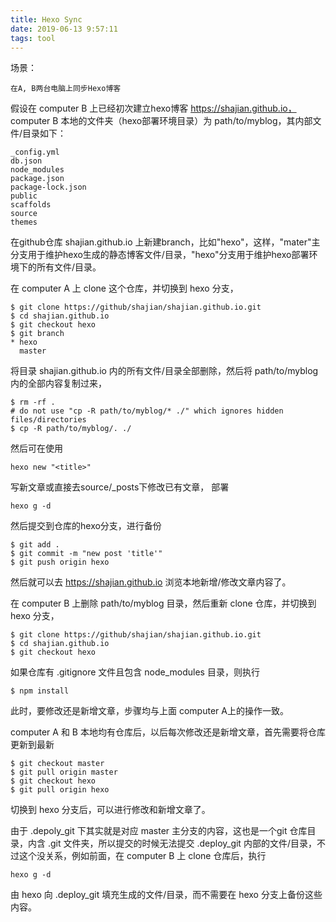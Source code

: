 ```yaml
---
title: Hexo Sync
date: 2019-06-13 9:57:11
tags: tool
---
```


场景：
```
在A, B两台电脑上同步Hexo博客
```
假设在 computer B 上已经初次建立hexo博客 https://shajian.github.io， computer B 本地的文件夹（hexo部署环境目录）为 path/to/myblog，其内部文件/目录如下：
```
_config.yml
db.json
node_modules
package.json
package-lock.json
public
scaffolds
source
themes
```
在github仓库 shajian.github.io 上新建branch，比如"hexo"，这样，"mater"主分支用于维护hexo生成的静态博客文件/目录，"hexo"分支用于维护hexo部署环境下的所有文件/目录。

在 computer A 上 clone 这个仓库，并切换到 hexo 分支，
```
$ git clone https://github/shajian/shajian.github.io.git
$ cd shajian.github.io
$ git checkout hexo
$ git branch
* hexo
  master
```
将目录 shajian.github.io 内的所有文件/目录全部删除，然后将 path/to/myblog内的全部内容复制过来，
```
$ rm -rf .
# do not use "cp -R path/to/myblog/* ./" which ignores hidden files/directories
$ cp -R path/to/myblog/. ./
```
然后可在使用
```
hexo new "<title>"
```
写新文章或直接去source/_posts下修改已有文章，
部署
```
hexo g -d
```
然后提交到仓库的hexo分支，进行备份
```
$ git add .
$ git commit -m "new post 'title'"
$ git push origin hexo
```

然后就可以去 https://shajian.github.io 浏览本地新增/修改文章内容了。

在 computer B 上删除 path/to/myblog 目录，然后重新 clone 仓库，并切换到 hexo 分支，
```
$ git clone https://github/shajian/shajian.github.io.git
$ cd shajian.github.io
$ git checkout hexo
```
如果仓库有 .gitignore 文件且包含 node_modules 目录，则执行
```
$ npm install
```
此时，要修改还是新增文章，步骤均与上面 computer A上的操作一致。

computer A 和 B 本地均有仓库后，以后每次修改还是新增文章，首先需要将仓库更新到最新
```
$ git checkout master
$ git pull origin master
$ git checkout hexo
$ git pull origin hexo
```
切换到 hexo 分支后，可以进行修改和新增文章了。

由于 .depoly_git 下其实就是对应 master 主分支的内容，这也是一个git 仓库目录，内含 .git 文件夹，所以提交的时候无法提交 .deploy_git 内部的文件/目录，不过这个没关系，例如前面，在 computer B 上 clone 仓库后，执行
```
hexo g -d
```
由 hexo 向 .deploy_git 填充生成的文件/目录，而不需要在 hexo 分支上备份这些内容。